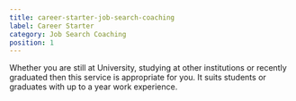 ```yaml
---
title: career-starter-job-search-coaching
label: Career Starter
category: Job Search Coaching
position: 1
---
```

Whether you are still at University, studying at other institutions or recently graduated then this service is appropriate for you. It suits students or graduates with up to a year work experience.
